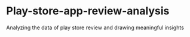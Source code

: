 # Play-store-app-review-analysis
Analyzing the data of play store review and drawing meaningful insights 
